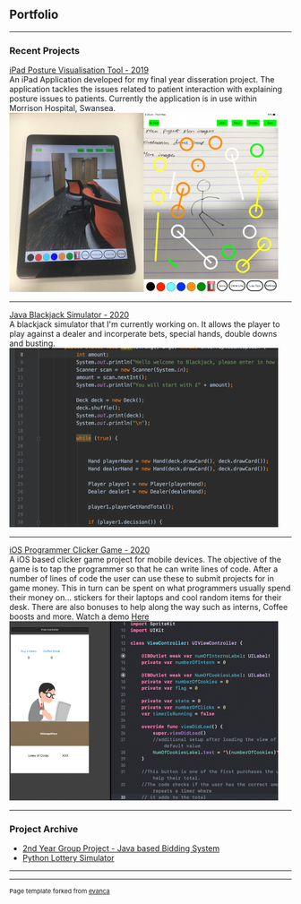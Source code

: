 ## Portfolio

---

### Recent Projects

[iPad Posture Visualisation Tool - 2019](pdf/Dissertation.pdf)
<br>An iPad Application developed for my final year disseration project. The application tackles the issues related to patient interaction with explaining posture issues to patients. Currently the application is in use within Morrison Hospital, Swansea. 
<img src="images/app.png?raw=true"/>

---
[Java Blackjack Simulator - 2020 ](https://github.com/AlexW555/Blackjack-simulator)
<br>A blackjack simulator that I'm currently working on. It allows the player to play against a dealer and incorperate bets, special hands, double downs and busting.
<img src="images/java.png?raw=true"/>

---
[iOS Programmer Clicker Game  - 2020](https://github.com/AlexW555/Programmer-Clicker)
<br>A iOS based clicker game project for mobile devices. The objective of the game is to tap the programmer so that he can write lines of code. After a number of lines of code the user can use these to submit projects for in game money. This in turn can be spent on what programmers usually spend their money on... stickers for their laptops and cool random items for their desk. There are also bonuses to help along the way such as interns, Coffee boosts and more. Watch a demo [Here](https://youtu.be/D5IoRTxHiFs)
<img src="images/swift.png?raw=true"/>

---

### Project Archive

- [2nd Year Group Project - Java based Bidding System ](http://example.com/)
- [Python Lottery Simulator ](https://github.com/AlexW555/Lottery-simulator)
---




---
<p style="font-size:11px">Page template forked from <a href="https://github.com/evanca/quick-portfolio">evanca</a></p>
<!-- Remove above link if you don't want to attibute -->
